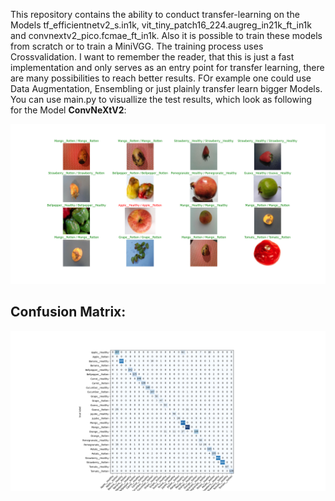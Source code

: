 This repository contains the ability to conduct transfer-learning on the Models tf_efficientnetv2_s.in1k, vit_tiny_patch16_224.augreg_in21k_ft_in1k and convnextv2_pico.fcmae_ft_in1k. Also it is possible to train these models from scratch or to train a MiniVGG. The training process uses Crossvalidation. I want to remember the reader, that this is just a fast implementation and only serves as an entry point for transfer learning, there are many possibilities to reach better results. FOr example one could use Data Augmentation, Ensembling or just plainly transfer learn bigger Models. You can use main.py to visuallize the test results, which look as following for the Model **ConvNeXtV2**:

![alt text](https://github.com/MaxUhl98/ComputerVisionDemonstration/blob/main/demonstration_images/ConvNeXt_V2/ConvNeXtV2.png)


## Confusion Matrix:

![alt text](https://github.com/MaxUhl98/ComputerVisionDemonstration/blob/main/demonstration_images/ConvNeXt_V2/ConvNeXtV2_Konfusionsmatrix.png)

